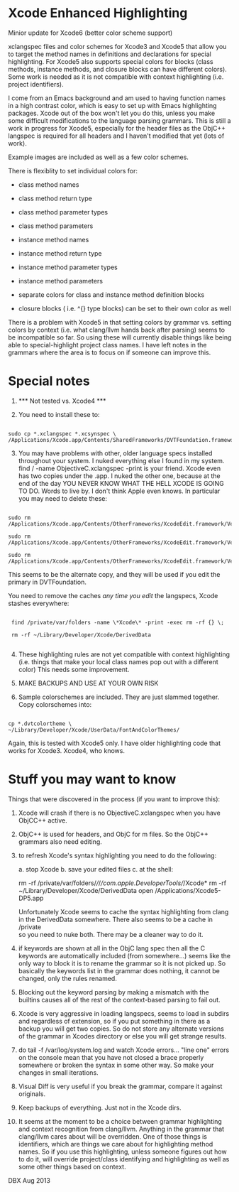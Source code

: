 Xcode Enhanced Highlighting
===========================

Minior update for Xcode6 (better color scheme support)

xclangspec files and color schemes for Xcode3 and Xcode5 that allow you to target the method names in definitions and declarations for special highlighting. For Xcode5 also supports special colors for blocks (class methods, instance methods, and closure blocks can have different colors). Some work is needed as it is not compatible with context highlighting (i.e. project identifiers).  

I come from an Emacs background and am used to having function names in a high contrast color, which is easy to set up with Emacs highlighting packages. Xcode out of the box won't let you do this, unless you make some difficult modifications to the language parsing grammars. This is still a work in progress for Xcode5, especially for the header files as the ObjC++ langspec is required for all headers and I haven't modified that yet (lots of work).

Example images are included as well as a few color schemes. 

There is flexiblity to set individual colors for:

- class method names
- class method return type
- class method parameter types
- class method parameters

- instance method names
- instance method return type
- instance method parameter types
- instance method parameters

- separate colors for class and instance method definition blocks
- closure blocks ( i.e. ^{} type blocks) can be set to their own color as well

There is a problem with Xcode5 in that setting colors by grammar vs. setting colors by context (i.e. what clang/llvm hands back after parsing) seems to be incompatible so far. So using these will currently disable things like being able to special-highlight project class names. I have left notes in the grammars where the area is to focus on if someone can improve this.


Special notes
=============

1. *** Not tested vs. Xcode4 ***

2. You need to install these to:

```shell

sudo cp *.xclangspec *.xcsynspec \
/Applications/Xcode.app/Contents/SharedFrameworks/DVTFoundation.framework/Versions/A/Resources/

```

3. You may have problems with other, older language specs installed
throughout your system. I nuked everything else I found in my system.
find / -name ObjectiveC.xclangspec -print is your friend. Xcode even has two
copies under the .app. I nuked the other one, because at the end of the
day YOU NEVER KNOW WHAT THE HELL XCODE IS GOING TO DO. Words to live by.
I don't think Apple even knows. In particular you may need to delete these:


```shell

sudo rm /Applications/Xcode.app/Contents/OtherFrameworks/XcodeEdit.framework/Versions/A/Resources/ObjectiveC.xclangspec

sudo rm /Applications/Xcode.app/Contents/OtherFrameworks/XcodeEdit.framework/Versions/A/Resources/ObjectiveC++.xclangspec

sudo rm /Applications/Xcode.app/Contents/OtherFrameworks/XcodeEdit.framework/Versions/A/Resources/C.xclangspec

```

This seems to be the alternate copy, and they will be used if you edit the primary in DVTFoundation.

You need to remove the caches *any time you edit* the langspecs, Xcode stashes everywhere:

```shell

 find /private/var/folders -name \*Xcode\* -print -exec rm -rf {} \;

 rm -rf ~/Library/Developer/Xcode/DerivedData
 
```


4. These highlighting rules are not yet compatible with context highlighting
(i.e. things that make your local class names pop out with a different color)
This needs some improvement.

5. MAKE BACKUPS AND USE AT YOUR OWN RISK

6. Sample colorschemes are included. They are just slammed together.
Copy colorschemes into:

```shell

cp *.dvtcolortheme \
~/Library/Developer/Xcode/UserData/FontAndColorThemes/

```


Again, this is tested with Xcode5 only. I have older highlighting
code that works for Xcode3. Xcode4, who knows. 

Stuff you may want to know
==========================

   Things that were discovered in the process (if you want to improve this):

1. Xcode will crash if there is no ObjectiveC.xclangspec when you have
   ObjCC++ active.

2. ObjC++ is used for headers, and ObjC for m files. So the ObjC++ grammars
   also need editing.     

3. to refresh Xcode's syntax highlighting you need to do the following:

   a. stop Xcode
   b. save your edited files
   c. at the shell:

   rm -rf /private/var/folders/*/*/*/com.apple.DeveloperTools/*/Xcode*
   rm -rf ~/Library/Developer/Xcode/DerivedData
   open /Applications/Xcode5-DP5.app

   Unfortunately Xcode seems to cache the syntax highlighting from clang
   in the DerivedData somewhere. There also seems to be a cache in /private   
   so you need to nuke both. There may be a cleaner way to do it.

4. if keywords are shown at all in the ObjC lang spec then all the C
   keywords are automatically included (from somewhere...) seems like the
   only way to block it is to rename the grammar so it is not picked up.
   So basically the keywords list in the grammar does nothing, it cannot
   be changed, only the rules renamed.

5. Blocking out the keyword parsing by making a mismatch with the
   builtins causes all of the rest of the context-based parsing to fail out.

6. Xcode is very aggressive in loading langspecs, seems to load in subdirs and
   regardless of extension, so if you put something in there as a backup you
   will get two copies. So do not store any alternate versions of the grammar
   in Xcodes directory or else you will get strange results. 

7. do tail -f /var/log/system.log and watch Xcode errors... "line one"
   errors on the console mean that you have not closed a brace properly
   somewhere or broken the syntax in some other way. So make your changes
   in small iterations.

8. Visual Diff is very useful if you break the grammar, compare it against
   originals.

9. Keep backups of everything. Just not in the Xcode dirs.

10. It seems at the moment to be a choice between grammar highlighting and
    context recognition from clang/llvm. Anything in the grammar that
    clang/llvm cares about will be overridden. One of those things is
    identifiers, which are things we care about for highlighting method
    names. So if you use this highlighting, unless someone figures out
    how to do it, will override project/class identifying and highlighting
    as well as some other things based on context.

DBX Aug 2013

